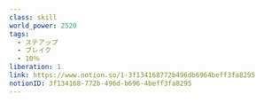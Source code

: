 ```yaml
---
class: skill
world_power: 2520
tags:
  - ステアップ
  - ブレイク
  - 10％
liberation: 1
link: https://www.notion.so/1-3f134168772b496db6964beff3fa8295
notionID: 3f134168-772b-496d-b696-4beff3fa8295
---
```

